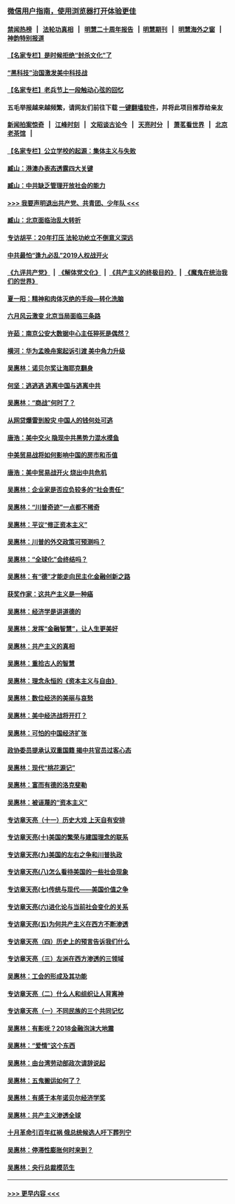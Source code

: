 ### [微信用户指南，使用浏览器打开体验更佳](https://github.com/gfw-breaker/banned-news1/blob/master/indexes/wechat-guide.md?t=0)
#### [禁闻热榜](热点新闻.md?t=0)  &nbsp;&nbsp;|&nbsp;&nbsp; [法轮功真相](https://github.com/gfw-breaker/truth/blob/master/README.md?t=0) &nbsp;&nbsp;|&nbsp;&nbsp; [明慧二十周年报告](https://github.com/gfw-breaker/mh-reports/blob/master/README.md?t=0) &nbsp;&nbsp;|&nbsp;&nbsp;[明慧期刊](https://github.com/gfw-breaker/mh-qikan) &nbsp;&nbsp;|&nbsp;&nbsp; [明慧海外之窗](https://github.com/gfw-breaker/mh-news/blob/master/README.md?t=0) &nbsp;&nbsp;|&nbsp;&nbsp; [神韵特别报道](https://github.com/gfw-breaker/mh-news/blob/master/shenyun.md?t=0)
#### [【名家专栏】是时候拒绝“封杀文化”了](../pages/nsc423/n11814093.md?t=02110944) 
#### [“黑科技”治国激发美中科技战](../pages/nsc423/n11638056.md?t=02110944) 
#### [【名家专栏】老兵节上一段触动心弦的回忆](../pages/nsc423/n11646016.md?t=02110944) 
#### 五毛举报越来越频繁，请网友们前往下载 [一键翻墙软件](https://github.com/gfw-breaker/ssr-accounts)，并将此项目推荐给亲友
#### [新闻拍案惊奇](https://github.com/gfw-breaker/banned-news1/blob/master/pages/link4.md) &nbsp;&nbsp;|&nbsp;&nbsp; [江峰时刻](https://github.com/gfw-breaker/banned-news1/blob/master/pages/link4.md) &nbsp;&nbsp;|&nbsp;&nbsp; [文昭谈古论今](https://github.com/gfw-breaker/banned-news1/blob/master/pages/link4.md) &nbsp;&nbsp;|&nbsp;&nbsp; [天亮时分](https://github.com/gfw-breaker/banned-news1/blob/master/pages/link4.md) &nbsp;&nbsp;|&nbsp;&nbsp; [萧茗看世界](https://github.com/gfw-breaker/banned-news1/blob/master/pages/link4.md) &nbsp;&nbsp;|&nbsp;&nbsp; [北京老茶馆](https://github.com/gfw-breaker/banned-news1/blob/master/pages/link4.md) &nbsp;&nbsp;|&nbsp;&nbsp; 
#### [【名家专栏】公立学校的起源：集体主义与失败](../pages/nsc423/n11601833.md?t=02110944) 
#### [臧山：港澳办表态透露四大关键](../pages/nsc423/n11421628.md?t=02110944) 
#### [臧山：中共缺乏管理开放社会的能力](../pages/nsc423/n11407457.md?t=02110944) 
#### [>>> 我要声明退出共产党、共青团、少年队 <<<](https://github.com/begood0513/goodnews/blob/master/quit/letter.md) 
#### [臧山：北京面临治乱大转折](../pages/nsc423/n11406895.md?t=02110944) 
#### [专访胡平：20年打压 法轮功屹立不倒意义深远](../pages/nsc423/n11398800.md?t=02110944) 
#### [中共最怕“逢九必乱”2019人权战开火](../pages/nsc423/n11385248.md?t=02110944) 
#### [《九评共产党》](https://github.com/begood0513/9ping.md/blob/master/README.md) &nbsp;|&nbsp; [《解体党文化》](../../../../jtdwh.md/blob/master/README.md)  &nbsp;|&nbsp; [《共产主义的终极目的》](../../../../gczydzjmd.md/blob/master/README.md) &nbsp;|&nbsp; [《魔鬼在统治我们的世界》](../../../../mgztzwmdsj.md/blob/master/README.md) 
#### [夏一阳：精神和肉体灭绝的手段—转化洗脑](../pages/nsc423/n11368250.md?t=02110944) 
#### [六月风云激变 北京当局面临三条路](../pages/nsc423/n11313668.md?t=02110944) 
#### [许茹：南京公安大数据中心主任猝死是偶然？](../pages/nsc423/n11064744.md?t=02110944) 
#### [横河：华为孟晚舟案起诉引渡 美中角力升级](../pages/nsc423/n11027230.md?t=02110944) 
#### [吴惠林：诺贝尔奖让海耶克翻身](../pages/nsc423/n10890049.md?t=02110944) 
#### [何坚：逃逃逃 逃离中国与逃离中共](../pages/nsc423/n10592891.md?t=02110944) 
#### [吴惠林：“商战”何时了？](../pages/nsc423/n10573558.md?t=02110944) 
#### [从网贷爆雷到股灾 中国人的钱何处可逃](../pages/nsc423/n10572800.md?t=02110944) 
#### [唐浩：美中交火 隐现中共黑势力混水摸鱼](../pages/nsc423/n10544040.md?t=02110944) 
#### [中美贸易战将如何影响中国的房市和币值](../pages/nsc423/n10543697.md?t=02110944) 
#### [唐浩：美中贸易战开火 烧出中共危机](../pages/nsc423/n10540126.md?t=02110944) 
#### [吴惠林：企业家是否应负较多的“社会责任”](../pages/nsc423/n10535022.md?t=02110944) 
#### [吴惠林：“川普奇迹”一点都不稀奇](../pages/nsc423/n10512808.md?t=02110944) 
#### [吴惠林：平议“修正资本主义”](../pages/nsc423/n10495724.md?t=02110944) 
#### [吴惠林：川普的外交政策可预测吗？](../pages/nsc423/n10462387.md?t=02110944) 
#### [吴惠林：“全球化”会终结吗？](../pages/nsc423/n10452838.md?t=02110944) 
#### [吴惠林：有“德”才能走向民主化金融创新之路](../pages/nsc423/n10432292.md?t=02110944) 
#### [获奖作家：这共产主义是一种癌](../pages/nsc423/n10431541.md?t=02110944) 
#### [吴惠林：经济学是讲道德的](../pages/nsc423/n10398014.md?t=02110944) 
#### [吴惠林：发挥“金融智慧”，让人生更美好](../pages/nsc423/n10375019.md?t=02110944) 
#### [吴惠林：共产主义的真相](../pages/nsc423/n10351394.md?t=02110944) 
#### [吴惠林：重拾古人的智慧](../pages/nsc423/n10337691.md?t=02110944) 
#### [吴惠林：理念永恒的《资本主义与自由》](../pages/nsc423/n10316274.md?t=02110944) 
#### [吴惠林：数位经济的美丽与哀愁](../pages/nsc423/n10292946.md?t=02110944) 
#### [吴惠林：美中经济战将开打？](../pages/nsc423/n10258825.md?t=02110944) 
#### [吴惠林：可怕的中国经济扩张](../pages/nsc423/n10219147.md?t=02110944) 
#### [政协委员提承认双重国籍 揭中共官员过客心态](../pages/nsc423/n10208809.md?t=02110944) 
#### [吴惠林：现代“桃花源记”](../pages/nsc423/n10185234.md?t=02110944) 
#### [吴惠林：富而有德的洛克斐勒](../pages/nsc423/n10142264.md?t=02110944) 
#### [吴惠林：被诬蔑的“资本主义”](../pages/nsc423/n10124816.md?t=02110944) 
#### [专访章天亮（十一）历史大戏 上天自有安排](../pages/nsc423/n10094905.md?t=02110944) 
#### [专访章天亮(十)美国的繁荣与建国理念的联系](../pages/nsc423/n10094899.md?t=02110944) 
#### [专访章天亮(九)美国的左右之争和川普执政](../pages/nsc423/n10094889.md?t=02110944) 
#### [专访章天亮(八)怎么看待美国的一些社会现象](../pages/nsc423/n10094857.md?t=02110944) 
#### [专访章天亮(七)传统与现代——美国价值之争](../pages/nsc423/n10093140.md?t=02110944) 
#### [专访章天亮(六)进化论与当前社会变化的关系](../pages/nsc423/n10092036.md?t=02110944) 
#### [专访章天亮(五)为何共产主义在西方不断渗透](../pages/nsc423/n10083620.md?t=02110944) 
#### [专访章天亮（四）历史上的预言告诉我们什么](../pages/nsc423/n10083606.md?t=02110944) 
#### [专访章天亮（三）左派在西方渗透的三领域](../pages/nsc423/n10081115.md?t=02110944) 
#### [吴惠林：工会的形成及其功能](../pages/nsc423/n10080633.md?t=02110944) 
#### [专访章天亮（二）什么人和组织让人背离神](../pages/nsc423/n10076637.md?t=02110944) 
#### [专访章天亮（一）不同民族的三个共同记忆](../pages/nsc423/n10074188.md?t=02110944) 
#### [吴惠林：有影呒？2018金融泡沫大地震](../pages/nsc423/n10040534.md?t=02110944) 
#### [吴惠林：“爱情”这个东西](../pages/nsc423/n10019423.md?t=02110944) 
#### [吴惠林：由台湾劳动部政次请辞说起](../pages/nsc423/n9979679.md?t=02110944) 
#### [吴惠林：五鬼搬运如何了？](../pages/nsc423/n9925338.md?t=02110944) 
#### [吴惠林：有感于本年诺贝尔经济学奖](../pages/nsc423/n9871883.md?t=02110944) 
#### [吴惠林：共产主义渗透全球](../pages/nsc423/n9812748.md?t=02110944) 
#### [十月革命引百年红祸 俄总统候选人吁下葬列宁](../pages/nsc423/n9810182.md?t=02110944) 
#### [吴惠林：停滞性膨胀何时来到？](../pages/nsc423/n9764136.md?t=02110944) 
#### [吴惠林：央行总裁模范生](../pages/nsc423/n9728134.md?t=02110944) 

----
#### [ >>> 更早内容 <<< ](../indexes/nsc423-earlier.md)
